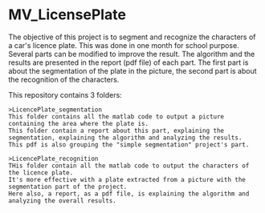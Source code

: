# MV_LicensePlate
The objective of this project is to segment and recognize the characters of a car's licence plate. 
This was done in one month for school purpose. Several parts can be modified to improve the result. 
The algorithm and the results are presented in the report (pdf file) of each part. 
The first part is about the segmentation of the plate in the picture, the second part is about the recognition of the characters.

This repository contains 3 folders: 

    >LicencePlate_segmentation
    This folder contains all the matlab code to output a picture containing the area where the plate is.
    This folder contain a report about this part, explaining the segmentation, explaining the algorithm and analyzing the results.
    This pdf is also grouping the "simple segmentation" project's part.
    
    >LicencePlate_recognition
    THis folder contain all the matlab code to output the characters of the licence plate. 
    It's more effective with a plate extracted from a picture with the segmentation part of the project.
    Here also, a report, as a pdf file, is explaining the algorithm and analyzing the overall results.
